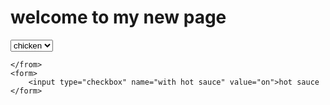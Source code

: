 <html lang="ar">
<head>

<title>my simple project</title>
<link rel="stylesheet" type="text/css" href="style.css">
<body>
    <h1> welcome to my new page </h1>
    <from>
<select burger="dropdown">
<option value="meat"selected >meat </option>
<option value="chicken" selected>chicken </option>

</select>

    </from>
    <form>
        <input type="checkbox" name="with hot sauce" value="on">hot sauce
    </form>
</body>

</head>



</html>
